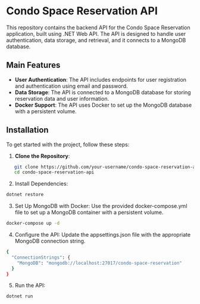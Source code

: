 # Condo Space Reservation API

This repository contains the backend API for the Condo Space Reservation application, built using .NET Web API. The API is designed to handle user authentication, data storage, and retrieval, and it connects to a MongoDB database.

## Main Features

- **User Authentication**: The API includes endpoints for user registration and authentication using email and password.
- **Data Storage**: The API is connected to a MongoDB database for storing reservation data and user information.
- **Docker Support**: The API uses Docker to set up the MongoDB database with a persistent volume.

## Installation

To get started with the project, follow these steps:

1. **Clone the Repository**:
```bash
   git clone https://github.com/your-username/condo-space-reservation-api.git
   cd condo-space-reservation-api
```

2. Install Dependencies:
```bash
dotnet restore
```

3. Set Up MongoDB with Docker:
Use the provided docker-compose.yml file to set up a MongoDB container with a persistent volume.
```bash
docker-compose up -d
```

4. Configure the API:
Update the appsettings.json file with the appropriate MongoDB connection string.
```bash
{
  "ConnectionStrings": {
    "MongoDB": "mongodb://localhost:27017/condo-space-reservation"
  }
}
```

5. Run the API:
```bash
dotnet run
```